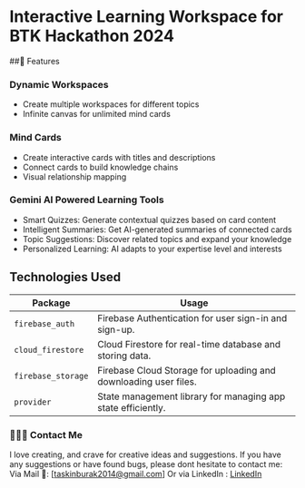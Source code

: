 # Interactive Learning Workspace for BTK Hackathon 2024 

##🌟 Features

### Dynamic Workspaces
- Create multiple workspaces for different topics
- Infinite canvas for unlimited mind cards

### Mind Cards

- Create interactive cards with titles and descriptions
- Connect cards to build knowledge chains
- Visual relationship mapping

### Gemini AI Powered Learning Tools
- Smart Quizzes: Generate contextual quizzes based on card content
- Intelligent Summaries: Get AI-generated summaries of connected cards
- Topic Suggestions: Discover related topics and expand your knowledge
- Personalized Learning: AI adapts to your expertise level and interests


## Technologies Used

|           Package           |                                    Usage                                    |
|-----------------------------|-----------------------------------------------------------------------------|
| `firebase_auth`             | Firebase Authentication for user sign-in and sign-up.                       |
| `cloud_firestore`           | Cloud Firestore for real-time database and storing data.                    |
| `firebase_storage`          | Firebase Cloud Storage for uploading and downloading user files.            |
| `provider`                  | State management library for managing app state efficiently.                |


### 🙋🏻‍♂️ Contact Me 
I love creating, and crave for creative ideas and suggestions. If you have any suggestions or have found bugs, please dont hesitate to contact me:
Via Mail 📧:
[taskinburak2014@gmail.com]
Or via LinkedIn :
[LinkedIn](https://tr.linkedin.com/in/%C3%B6mer-burak-ta%C5%9Fk%C4%B1n-75057b204)
